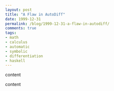 ```yaml
---
layout: post
title: "A Flaw in AutoDiff"
date: 1999-12-31
permalink: /blog/1999-12-31-a-flaw-in-autodiff/
comments: true
tags:
- math
- calculus
- automatic
- symbolic
- differentiation
- haskell
---
```


content

<!--break-->

content

  [1]: https://www.meetup.com/santa-monica-haskell/
  [2]: http://www.brainiumstudios.com/site/index.html
  [3]: /blog/10/
  [4]: https://github.com/friedbrice/AutoDiff
  [5]: https://github.com/friedbrice/AutoDiff/blob/master/src/Examples.hs
  [6]: http://5outh.blogspot.in/2013/05/symbolic-calculus-in-haskell.html
